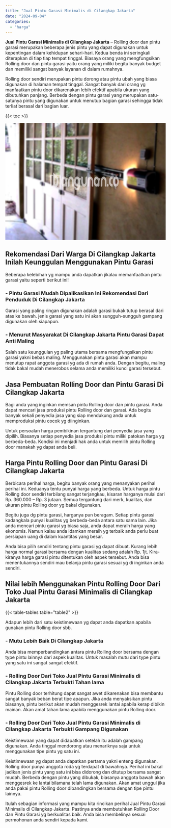 ```yaml
---
title: "Jual Pintu Garasi Minimalis di Cilangkap Jakarta"
date: "2024-09-04"
categories: 
  - "harga"
---
```


**Jual Pintu Garasi Minimalis di Cilangkap Jakarta** – Rolling door dan pintu garasi merupakan beberapa jenis pintu yang dapat digunakan untuk kepentingan dalam kehidupan sehari-hari. Kedua benda ini seringkali diterapkan di tiap tiap tempat tinggal. Biasaya orang yang mengfungsikan Rolling door dan pintu garasi yaitu orang yang miliki begitu banyak budget dan memiliki sangat banyak layanan di dalam rumahnya.

Rolling door sendiri merupakan pintu dorong atau pintu ubah yang biasa digunakan di halaman tempat tinggal. Sangat banyak dari orang yg manfaatkan pintu door dikarenakan lebih efektif apabila ukuran yang dibutuhkan panjang. Berbeda dengan pintu garasi yang merupakan satu-satunya pintu yang digunakan untuk menutup bagian garasi sehingga tidak terliat berasal dari bagian luar.

{{< toc >}}

![Jual Pintu Garasi Minimalis di Cilangkap Jakarta](/images/pintu-garasi-04.png)

## Rekomendasi Dari Warga Di Cilangkap Jakarta Inilah Keunggulan Menggunakan Pintu Garasi

Beberapa kelebihan yg mampu anda dapatkan jikalau memanfaatkan pintu garasi yaitu seperti berikut ini!

### \- Pintu Garasi Mudah Dipalikasikan Ini Rekomendasi Dari Penduduk Di Cilangkap Jakarta

Garasi yang paling ringan digunakan adalah garasi bukak tutup berasal dari atas ke bawah. jenis garasi yang satu ini akan sungguh-sungguh gampang digunakan oleh siapapun.

### \- Menurut Masyarakat Di Cilangkap Jakarta Pintu Garasi Dapat Anti Maling

Salah satu keunggulan yg paling utama bersama mengfungsikan pintu garasi yakni bebas maling. Menggunakan pintu garasi akan mampu menutup rapat anggota garasi yg ada di rumah anda. Dengan begitu, maling tidak bakal mudah menerobos selama anda memiliki kunci garasi tersebut.

## Jasa Pembuatan Rolling Door dan Pintu Garasi Di Cilangkap Jakarta

Bagi anda yang inginkan memsan pintu Rolling door dan pintu garasi. Anda dapat mencari jasa produksi pintu Rolling door dan garasi. Ada begitu banyak sekali penyedia jasa yang siap mendukung anda untuk memproduksi pintu cocok yg diinginkan.

Untuk persoalan harga pembikinan tergantung dari penyedia jasa yang dipilih. Biasanya setiap penyedia jasa produksi pintu miliki patokan harga yg berbeda-beda. Kondisi ini menjadi hak anda untuk memilih pintu Rolling door manakah yg dapat anda beli.

## Harga Pintu Rolling Door dan Pintu Garasi Di Cilangkap Jakarta

Berbicara perihal harga, begitu banyak orang yang menanyakan perihal perihal ini. Keduanya tentu punyai harga yang berbeda. Untuk harga pintu Rolling door sendiri terbilang sangat terjangkau, kisaran harganya mulai dari Rp. 360.000 – Rp. 3 jutaan. Semua tergantung dari merk, kualitas, dan ukuran pintu Rolling door yg bakal digunakan.

Begitu juga dg pintu garasi, harganya pun beragam. Setiap pintu garasi kadangkala punyai kualitas yg berbeda-beda antara satu sama lain. Jika anda mencari pintu garasi yg biasa saja, anda dapat meraih harga yang ekonomis. Namun kalau anda idamkan meraih yg terbaik anda perlu buat persiapan uang di dalam kuantitas yang besar.

Anda bisa pilih sendiri tentang pintu garasi yg dapat dibuat. Kurang lebih harga normal garasi bersama dengan kualitas sedang adalah Rp. 1jt. Kira-kiranya harga garasi pintu ditentukan oleh aspek tersebut. Anda bisa menentukannya sendiri mau belanja pintu garasi sesuai yg di inginkan anda sendiri.

## Nilai lebih Menggunakan Pintu Rolling Door Dari Toko Jual Pintu Garasi Minimalis di Cilangkap Jakarta

{{< table-tables table="table2" >}}

Adapun lebih dari satu keistimewaan yg dapat anda dapatkan apabila gunakan pintu Rolling door sbb.

### \- Mutu Lebih Baik Di Cilangkap Jakarta

Anda bisa memperbandingkan antara pintu Rolling door bersama dengan type pintu lainnya dari aspek kualitas. Untuk masalah mutu dari type pintu yang satu ini sangat sangat efektif.

### \- Rolling Door Dari Toko Jual Pintu Garasi Minimalis di Cilangkap Jakarta Terbukti Tahan lama

Pintu Rolling door terhitung dapat sangat awet dikarenakan bisa membantu sangat banyak beban berat tipe apapun. Jika anda menyaksikan pintu biasanya, pintu berikut akan mudah menggesrek lantai apabila kerap dibikin mainan. Akan amat tahan lama apabila menggunakan pintu Rolling door.

### \- Rolling Door Dari Toko Jual Pintu Garasi Minimalis di Cilangkap Jakarta Terbukti Gampang Digunakan

Keistimewaan yang dapat didapatkan setelah itu adalah gampang digunakan. Anda tinggal mendorong atau menariknya saja untuk menggunakan tipe pintu yg satu ini.

Keistimewaan yg dapat anda dapatkan pertama yakni enteng digunakan. Rolling door punya anggota roda yg terdapat di bawahnya. Perihal ini bakal jadikan jenis pintu yang satu ini bisa didorong dan ditutup bersama sangat mudah. Berbeda dengan pintu yang dibukak, biasanya anggota bawah akan menggesrek ke lantai bilamana telah lama digunakan. Akan amat unggul jika anda pakai pintu Rolling door dibandingkan bersama dengan tipe pintu lainnya.

Itulah sebagian informasi yang mampu kita rincikan perihal Jual Pintu Garasi Minimalis di Cilangkap Jakarta. Pastinya anda membutuhkan Rolling Door dan Pintu Garasi yg berkualitas baik. Anda bisa membelinya sesuai permohonan anda sendiri kepada kami.
